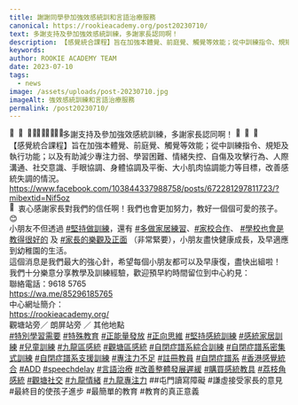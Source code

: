 ```yaml
---
title: 謝謝同學參加強效感統訓和言語治療服務
canonical: https://rookieacademy.org/post20230710/
text: 多謝支持及參加強效感統訓練，多謝家長認同啊！
description: 【感覺統合課程】旨在加強本體覺、前庭覺、觸覺等效能；從中訓練指令、規矩及執行功能；以及有助減少專注力弱、學習困難、情緒失控、自傷及攻擊行為、人際溝通、社交意識、手眼協調、身體協調及平衡、大小肌肉協調能力等目標，改善感統失調的情況。
keywords: 
author: ROOKIE ACADEMY TEAM
date: 2023-07-10
tags:
  - news
image: /assets/uploads/post-20230710.jpg
imageAlt: 強效感統訓練和言語治療服務
permalink: /post20230710/
---
```

<span class="x193iq5w xeuugli x13faqbe x1vvkbs x1xmvt09 x1lliihq x1s928wv xhkezso x1gmr53x x1cpjm7i x1fgarty x1943h6x xudqn12 x3x7a5m x6prxxf xvq8zen xo1l8bm xzsf02u x1yc453h" dir="auto"><div class="xdj266r x11i5rnm xat24cr x1mh8g0r x1vvkbs x126k92a"><div dir="auto" style="text-align: start;"><span class="x3nfvp2 x1j61x8r x1fcty0u xdj266r xhhsvwb xat24cr xgzva0m xxymvpz xlup9mm x1kky2od"><img height="16" width="16" alt="🏫" referrerpolicy="origin-when-cross-origin" src="https://static.xx.fbcdn.net/images/emoji.php/v9/t81/1.5/16/1f3eb.png"></span><span class="x3nfvp2 x1j61x8r x1fcty0u xdj266r xhhsvwb xat24cr xgzva0m xxymvpz xlup9mm x1kky2od"><img height="16" width="16" alt="🥰" referrerpolicy="origin-when-cross-origin" src="https://static.xx.fbcdn.net/images/emoji.php/v9/t43/1.5/16/1f970.png"></span><span class="x3nfvp2 x1j61x8r x1fcty0u xdj266r xhhsvwb xat24cr xgzva0m xxymvpz xlup9mm x1kky2od"><img height="16" width="16" alt="🙋🏼‍♀️" referrerpolicy="origin-when-cross-origin" src="https://static.xx.fbcdn.net/images/emoji.php/v9/tff/1.5/16/1f64b_1f3fc_200d_2640.png"></span><span class="x3nfvp2 x1j61x8r x1fcty0u xdj266r xhhsvwb xat24cr xgzva0m xxymvpz xlup9mm x1kky2od"><img height="16" width="16" alt="🙋🏼‍♂️" referrerpolicy="origin-when-cross-origin" src="https://static.xx.fbcdn.net/images/emoji.php/v9/t1/1.5/16/1f64b_1f3fc_200d_2642.png"></span><span class="x3nfvp2 x1j61x8r x1fcty0u xdj266r xhhsvwb xat24cr xgzva0m xxymvpz xlup9mm x1kky2od"><img height="16" width="16" alt="👶🏼" referrerpolicy="origin-when-cross-origin" src="https://static.xx.fbcdn.net/images/emoji.php/v9/t0/1.5/16/1f476_1f3fc.png"></span><span class="x3nfvp2 x1j61x8r x1fcty0u xdj266r xhhsvwb xat24cr xgzva0m xxymvpz xlup9mm x1kky2od"><img height="16" width="16" alt="👧🏼" referrerpolicy="origin-when-cross-origin" src="https://static.xx.fbcdn.net/images/emoji.php/v9/t62/1.5/16/1f467_1f3fc.png"></span>多謝支持及參加強效感統訓練，多謝家長認同啊！  <span class="x3nfvp2 x1j61x8r x1fcty0u xdj266r xhhsvwb xat24cr xgzva0m xxymvpz xlup9mm x1kky2od"><img height="16" width="16" alt="🌷" referrerpolicy="origin-when-cross-origin" src="https://static.xx.fbcdn.net/images/emoji.php/v9/tc8/1.5/16/1f337.png"></span><span class="x3nfvp2 x1j61x8r x1fcty0u xdj266r xhhsvwb xat24cr xgzva0m xxymvpz xlup9mm x1kky2od"><img height="16" width="16" alt="🌷" referrerpolicy="origin-when-cross-origin" src="https://static.xx.fbcdn.net/images/emoji.php/v9/tc8/1.5/16/1f337.png"></span><span class="x3nfvp2 x1j61x8r x1fcty0u xdj266r xhhsvwb xat24cr xgzva0m xxymvpz xlup9mm x1kky2od"><img height="16" width="16" alt="🌷" referrerpolicy="origin-when-cross-origin" src="https://static.xx.fbcdn.net/images/emoji.php/v9/tc8/1.5/16/1f337.png"></span></div></div><div class="x11i5rnm xat24cr x1mh8g0r x1vvkbs xtlvy1s x126k92a"><div dir="auto" style="text-align: start;">【感覺統合課程】旨在加強本體覺、前庭覺、觸覺等效能；從中訓練指令、規矩及執行功能；以及有助減少專注力弱、學習困難、情緒失控、自傷及攻擊行為、人際溝通、社交意識、手眼協調、身體協調及平衡、大小肌肉協調能力等目標，改善感統失調的情況。</div></div><div class="x11i5rnm xat24cr x1mh8g0r x1vvkbs xtlvy1s x126k92a"><div dir="auto" style="text-align: start;"><span><a class="x1i10hfl xjbqb8w x6umtig x1b1mbwd xaqea5y xav7gou x9f619 x1ypdohk xt0psk2 xe8uvvx xdj266r x11i5rnm xat24cr x1mh8g0r xexx8yu x4uap5 x18d9i69 xkhd6sd x16tdsg8 x1hl2dhg xggy1nq x1a2a7pz xt0b8zv xzsf02u x1s688f" href="https://www.facebook.com/rookieacademysensen/posts/pfbid02dALtsYHVkgkCDQbgXmMz7MNTkYcN4BvfY5mZHJLxqzEGji27rPezYoW9LbvUXKeRl?__cft__[0]=AZXDKBz_JuPHtRkWwY4xY49WHeOy8_y-L7FHYMU0EV5Ge1MjSfv2_jtLK9wiVgt8qIND9nMvr9ewr4bXegYB3akcld99pb5tBR73ryqzbol4tPIbUAjCkA605IUusx0oYQib6_FTjKWG2oW3i-PJ93qOl8hMt-9tDqolt_1fib145cre_CQaI82jO4vnXm7XNu0&amp;__tn__=-UK-R" role="link" tabindex="0">https://www.facebook.com/103844337988758/posts/672281297811723/?mibextid=Nif5oz</a></span></div></div><div class="x11i5rnm xat24cr x1mh8g0r x1vvkbs xtlvy1s x126k92a"><div dir="auto" style="text-align: start;"><span><a tabindex="-1"></a></span><span class="x3nfvp2 x1j61x8r x1fcty0u xdj266r xhhsvwb xat24cr xgzva0m xxymvpz xlup9mm x1kky2od"><img height="16" width="16" alt="💖" referrerpolicy="origin-when-cross-origin" src="https://static.xx.fbcdn.net/images/emoji.php/v9/t42/1.5/16/1f496.png"></span>衷心感謝家長對我們的信任啊！我們也會更加努力，教好一個個可愛的孩子。<span class="x3nfvp2 x1j61x8r x1fcty0u xdj266r xhhsvwb xat24cr xgzva0m xxymvpz xlup9mm x1kky2od"><img height="16" width="16" alt="😊" referrerpolicy="origin-when-cross-origin" src="https://static.xx.fbcdn.net/images/emoji.php/v9/td8/1.5/16/1f60a.png"></span></div></div><div class="x11i5rnm xat24cr x1mh8g0r x1vvkbs xtlvy1s x126k92a"><div dir="auto" style="text-align: start;">小朋友不但透過 <span><a class="x1i10hfl xjbqb8w x6umtig x1b1mbwd xaqea5y xav7gou x9f619 x1ypdohk xt0psk2 xe8uvvx xdj266r x11i5rnm xat24cr x1mh8g0r xexx8yu x4uap5 x18d9i69 xkhd6sd x16tdsg8 x1hl2dhg xggy1nq x1a2a7pz xt0b8zv x1qq9wsj xo1l8bm" href="https://www.facebook.com/hashtag/%E5%A0%85%E6%8C%81%E5%81%9A%E8%A8%93%E7%B7%B4?__eep__=6&amp;__cft__[0]=AZXDKBz_JuPHtRkWwY4xY49WHeOy8_y-L7FHYMU0EV5Ge1MjSfv2_jtLK9wiVgt8qIND9nMvr9ewr4bXegYB3akcld99pb5tBR73ryqzbol4tPIbUAjCkA605IUusx0oYQib6_FTjKWG2oW3i-PJ93qOl8hMt-9tDqolt_1fib145cre_CQaI82jO4vnXm7XNu0&amp;__tn__=*NK-R" role="link" tabindex="0">#堅持做訓練</a></span>，還有 <span><a class="x1i10hfl xjbqb8w x6umtig x1b1mbwd xaqea5y xav7gou x9f619 x1ypdohk xt0psk2 xe8uvvx xdj266r x11i5rnm xat24cr x1mh8g0r xexx8yu x4uap5 x18d9i69 xkhd6sd x16tdsg8 x1hl2dhg xggy1nq x1a2a7pz xt0b8zv x1qq9wsj xo1l8bm" href="https://www.facebook.com/hashtag/%E5%A4%9A%E5%81%9A%E5%AE%B6%E5%B1%85%E7%B7%B4%E7%BF%92?__eep__=6&amp;__cft__[0]=AZXDKBz_JuPHtRkWwY4xY49WHeOy8_y-L7FHYMU0EV5Ge1MjSfv2_jtLK9wiVgt8qIND9nMvr9ewr4bXegYB3akcld99pb5tBR73ryqzbol4tPIbUAjCkA605IUusx0oYQib6_FTjKWG2oW3i-PJ93qOl8hMt-9tDqolt_1fib145cre_CQaI82jO4vnXm7XNu0&amp;__tn__=*NK-R" role="link" tabindex="0">#多做家居練習</a></span>、<span><a class="x1i10hfl xjbqb8w x6umtig x1b1mbwd xaqea5y xav7gou x9f619 x1ypdohk xt0psk2 xe8uvvx xdj266r x11i5rnm xat24cr x1mh8g0r xexx8yu x4uap5 x18d9i69 xkhd6sd x16tdsg8 x1hl2dhg xggy1nq x1a2a7pz xt0b8zv x1qq9wsj xo1l8bm" href="https://www.facebook.com/hashtag/%E5%AE%B6%E6%A0%A1%E5%90%88%E4%BD%9C?__eep__=6&amp;__cft__[0]=AZXDKBz_JuPHtRkWwY4xY49WHeOy8_y-L7FHYMU0EV5Ge1MjSfv2_jtLK9wiVgt8qIND9nMvr9ewr4bXegYB3akcld99pb5tBR73ryqzbol4tPIbUAjCkA605IUusx0oYQib6_FTjKWG2oW3i-PJ93qOl8hMt-9tDqolt_1fib145cre_CQaI82jO4vnXm7XNu0&amp;__tn__=*NK-R" role="link" tabindex="0">#家校合作</a></span>、 <span><a class="x1i10hfl xjbqb8w x6umtig x1b1mbwd xaqea5y xav7gou x9f619 x1ypdohk xt0psk2 xe8uvvx xdj266r x11i5rnm xat24cr x1mh8g0r xexx8yu x4uap5 x18d9i69 xkhd6sd x16tdsg8 x1hl2dhg xggy1nq x1a2a7pz xt0b8zv x1qq9wsj xo1l8bm" href="https://www.facebook.com/hashtag/%E5%AD%B8%E6%A0%A1%E4%B9%9F%E6%9C%83%E6%98%AF%E6%95%99%E5%BE%97%E5%BE%88%E5%A5%BD%E7%9A%84?__eep__=6&amp;__cft__[0]=AZXDKBz_JuPHtRkWwY4xY49WHeOy8_y-L7FHYMU0EV5Ge1MjSfv2_jtLK9wiVgt8qIND9nMvr9ewr4bXegYB3akcld99pb5tBR73ryqzbol4tPIbUAjCkA605IUusx0oYQib6_FTjKWG2oW3i-PJ93qOl8hMt-9tDqolt_1fib145cre_CQaI82jO4vnXm7XNu0&amp;__tn__=*NK-R" role="link" tabindex="0">#學校也會是教得很好的</a></span> 及 <span><a class="x1i10hfl xjbqb8w x6umtig x1b1mbwd xaqea5y xav7gou x9f619 x1ypdohk xt0psk2 xe8uvvx xdj266r x11i5rnm xat24cr x1mh8g0r xexx8yu x4uap5 x18d9i69 xkhd6sd x16tdsg8 x1hl2dhg xggy1nq x1a2a7pz xt0b8zv x1qq9wsj xo1l8bm" href="https://www.facebook.com/hashtag/%E5%AE%B6%E9%95%B7%E7%9A%84%E6%A8%82%E8%A7%80%E5%8F%8A%E6%AD%A3%E9%9D%A2?__eep__=6&amp;__cft__[0]=AZXDKBz_JuPHtRkWwY4xY49WHeOy8_y-L7FHYMU0EV5Ge1MjSfv2_jtLK9wiVgt8qIND9nMvr9ewr4bXegYB3akcld99pb5tBR73ryqzbol4tPIbUAjCkA605IUusx0oYQib6_FTjKWG2oW3i-PJ93qOl8hMt-9tDqolt_1fib145cre_CQaI82jO4vnXm7XNu0&amp;__tn__=*NK-R" role="link" tabindex="0">#家長的樂觀及正面</a></span> （非常緊要），小朋友盡快健康成長，及早適應到幼稚園的生活。</div></div><div class="x11i5rnm xat24cr x1mh8g0r x1vvkbs xtlvy1s x126k92a"><div dir="auto" style="text-align: start;">這個消息是我們最大的強心針，希望每個小朋友都可以及早康復，盡快出組啦！</div></div><div class="x11i5rnm xat24cr x1mh8g0r x1vvkbs xtlvy1s x126k92a"><div dir="auto" style="text-align: start;">我們十分樂意分享教學及訓練經驗，歡迎預早約時間留位到中心約見：</div></div><div class="x11i5rnm xat24cr x1mh8g0r x1vvkbs xtlvy1s x126k92a"><div dir="auto" style="text-align: start;">聯絡電話：9618 5765 </div></div><div class="x11i5rnm xat24cr x1mh8g0r x1vvkbs xtlvy1s x126k92a"><div dir="auto" style="text-align: start;"><span><a class="x1i10hfl xjbqb8w x6umtig x1b1mbwd xaqea5y xav7gou x9f619 x1ypdohk xt0psk2 xe8uvvx xdj266r x11i5rnm xat24cr x1mh8g0r xexx8yu x4uap5 x18d9i69 xkhd6sd x16tdsg8 x1hl2dhg xggy1nq x1a2a7pz xt0b8zv x1fey0fg" href="https://l.facebook.com/l.php?u=https%3A%2F%2Fwa.me%2F85296185765%3Ffbclid%3DIwAR3z9dM_ORpUZY4iVJIS0ZeDnsVu3HStL1EZoCutlx2uae0RZ-TQOlrQZng&amp;h=AT36VzUzkWaYFzM6eGKS81rgYeJArHzHAJq_ItnSCpcCLeyA6-vGSw4fdGpysrLE7HxV-UqN2WP4NAtQFcEqsd7GDmBTK2hclNOeudopYdk5AeOncrl9sYHLtTtYKPlhC5mN&amp;__tn__=-UK-R&amp;c[0]=AT3l60Yx7aDSoy7L-WiM7kx_-bR2BnhEQNmh7M-nRKpNYZYuM6mQjpzXZ9Nipo8SWRJzjqzvrmaOa0vYIBAEX9RIC2FMqDkTxRVMl82oo_BdS8E-7v-ttqZdXsilJl94BwuVQnEIwAQtkgILEA4sWZPILt8IhMa_E00nbfJJQ8ylPdydGe6K4CaYUrBS6QvxuHCV3DZIhhkd" rel="nofollow noreferrer" role="link" tabindex="0" target="_blank">https://wa.me/85296185765</a></span></div></div><div class="x11i5rnm xat24cr x1mh8g0r x1vvkbs xtlvy1s x126k92a"><div dir="auto" style="text-align: start;">中心網址簡介：</div></div><div class="x11i5rnm xat24cr x1mh8g0r x1vvkbs xtlvy1s x126k92a"><div dir="auto" style="text-align: start;"><span><a class="x1i10hfl xjbqb8w x6umtig x1b1mbwd xaqea5y xav7gou x9f619 x1ypdohk xt0psk2 xe8uvvx xdj266r x11i5rnm xat24cr x1mh8g0r xexx8yu x4uap5 x18d9i69 xkhd6sd x16tdsg8 x1hl2dhg xggy1nq x1a2a7pz xt0b8zv x1fey0fg" href="https://l.facebook.com/l.php?u=https%3A%2F%2Frookieacademy.org%2F%3Ffbclid%3DIwAR0Fk1-u_NhFpxAUi4wYn0uIF_4JcDQGgBzXrBi3x13LkiCwuB90v8dShzc&amp;h=AT1OqhUG5DknDKNqmT3p-ttTNPFf8I-T67WiU_Y6xNQsgpEg7orDFBdXAtBnwH9MZS6rH0y42iLz08_xmjg53nHvQiZwHXh7FK4sNWKrYreZIG2MfzYarpwhHVzywbJZ5xEV&amp;__tn__=-UK-R&amp;c[0]=AT3l60Yx7aDSoy7L-WiM7kx_-bR2BnhEQNmh7M-nRKpNYZYuM6mQjpzXZ9Nipo8SWRJzjqzvrmaOa0vYIBAEX9RIC2FMqDkTxRVMl82oo_BdS8E-7v-ttqZdXsilJl94BwuVQnEIwAQtkgILEA4sWZPILt8IhMa_E00nbfJJQ8ylPdydGe6K4CaYUrBS6QvxuHCV3DZIhhkd" rel="nofollow noreferrer" role="link" tabindex="0" target="_blank">https://rookieacademy.org/</a></span></div></div><div class="x11i5rnm xat24cr x1mh8g0r x1vvkbs xtlvy1s x126k92a"><div dir="auto" style="text-align: start;">觀塘站旁／ 朗屏站旁 ／ 其他地點</div></div><div class="x11i5rnm xat24cr x1mh8g0r x1vvkbs xtlvy1s x126k92a"><div dir="auto" style="text-align: start;"><span><a class="x1i10hfl xjbqb8w x6umtig x1b1mbwd xaqea5y xav7gou x9f619 x1ypdohk xt0psk2 xe8uvvx xdj266r x11i5rnm xat24cr x1mh8g0r xexx8yu x4uap5 x18d9i69 xkhd6sd x16tdsg8 x1hl2dhg xggy1nq x1a2a7pz xt0b8zv x1qq9wsj xo1l8bm" href="https://www.facebook.com/hashtag/%E7%89%B9%E5%88%A5%E5%AD%B8%E7%BF%92%E9%9C%80%E8%A6%81?__eep__=6&amp;__cft__[0]=AZXDKBz_JuPHtRkWwY4xY49WHeOy8_y-L7FHYMU0EV5Ge1MjSfv2_jtLK9wiVgt8qIND9nMvr9ewr4bXegYB3akcld99pb5tBR73ryqzbol4tPIbUAjCkA605IUusx0oYQib6_FTjKWG2oW3i-PJ93qOl8hMt-9tDqolt_1fib145cre_CQaI82jO4vnXm7XNu0&amp;__tn__=*NK-R" role="link" tabindex="0">#特別學習需要</a></span> <span><a class="x1i10hfl xjbqb8w x6umtig x1b1mbwd xaqea5y xav7gou x9f619 x1ypdohk xt0psk2 xe8uvvx xdj266r x11i5rnm xat24cr x1mh8g0r xexx8yu x4uap5 x18d9i69 xkhd6sd x16tdsg8 x1hl2dhg xggy1nq x1a2a7pz xt0b8zv x1qq9wsj xo1l8bm" href="https://www.facebook.com/hashtag/%E7%89%B9%E6%AE%8A%E6%95%99%E8%82%B2?__eep__=6&amp;__cft__[0]=AZXDKBz_JuPHtRkWwY4xY49WHeOy8_y-L7FHYMU0EV5Ge1MjSfv2_jtLK9wiVgt8qIND9nMvr9ewr4bXegYB3akcld99pb5tBR73ryqzbol4tPIbUAjCkA605IUusx0oYQib6_FTjKWG2oW3i-PJ93qOl8hMt-9tDqolt_1fib145cre_CQaI82jO4vnXm7XNu0&amp;__tn__=*NK-R" role="link" tabindex="0">#特殊教育</a></span> <span><a class="x1i10hfl xjbqb8w x6umtig x1b1mbwd xaqea5y xav7gou x9f619 x1ypdohk xt0psk2 xe8uvvx xdj266r x11i5rnm xat24cr x1mh8g0r xexx8yu x4uap5 x18d9i69 xkhd6sd x16tdsg8 x1hl2dhg xggy1nq x1a2a7pz xt0b8zv x1qq9wsj xo1l8bm" href="https://www.facebook.com/hashtag/%E6%AD%A3%E8%83%BD%E9%87%8F%E7%99%BC%E6%94%BE?__eep__=6&amp;__cft__[0]=AZXDKBz_JuPHtRkWwY4xY49WHeOy8_y-L7FHYMU0EV5Ge1MjSfv2_jtLK9wiVgt8qIND9nMvr9ewr4bXegYB3akcld99pb5tBR73ryqzbol4tPIbUAjCkA605IUusx0oYQib6_FTjKWG2oW3i-PJ93qOl8hMt-9tDqolt_1fib145cre_CQaI82jO4vnXm7XNu0&amp;__tn__=*NK-R" role="link" tabindex="0">#正能量發放</a></span> <span><a class="x1i10hfl xjbqb8w x6umtig x1b1mbwd xaqea5y xav7gou x9f619 x1ypdohk xt0psk2 xe8uvvx xdj266r x11i5rnm xat24cr x1mh8g0r xexx8yu x4uap5 x18d9i69 xkhd6sd x16tdsg8 x1hl2dhg xggy1nq x1a2a7pz xt0b8zv x1qq9wsj xo1l8bm" href="https://www.facebook.com/hashtag/%E6%AD%A3%E5%90%91%E6%80%9D%E7%B6%AD?__eep__=6&amp;__cft__[0]=AZXDKBz_JuPHtRkWwY4xY49WHeOy8_y-L7FHYMU0EV5Ge1MjSfv2_jtLK9wiVgt8qIND9nMvr9ewr4bXegYB3akcld99pb5tBR73ryqzbol4tPIbUAjCkA605IUusx0oYQib6_FTjKWG2oW3i-PJ93qOl8hMt-9tDqolt_1fib145cre_CQaI82jO4vnXm7XNu0&amp;__tn__=*NK-R" role="link" tabindex="0">#正向思維</a></span> <span><a class="x1i10hfl xjbqb8w x6umtig x1b1mbwd xaqea5y xav7gou x9f619 x1ypdohk xt0psk2 xe8uvvx xdj266r x11i5rnm xat24cr x1mh8g0r xexx8yu x4uap5 x18d9i69 xkhd6sd x16tdsg8 x1hl2dhg xggy1nq x1a2a7pz xt0b8zv x1qq9wsj xo1l8bm" href="https://www.facebook.com/hashtag/%E5%A0%85%E6%8C%81%E6%84%9F%E7%B5%B1%E8%A8%93%E7%B7%B4?__eep__=6&amp;__cft__[0]=AZXDKBz_JuPHtRkWwY4xY49WHeOy8_y-L7FHYMU0EV5Ge1MjSfv2_jtLK9wiVgt8qIND9nMvr9ewr4bXegYB3akcld99pb5tBR73ryqzbol4tPIbUAjCkA605IUusx0oYQib6_FTjKWG2oW3i-PJ93qOl8hMt-9tDqolt_1fib145cre_CQaI82jO4vnXm7XNu0&amp;__tn__=*NK-R" role="link" tabindex="0">#堅持感統訓練</a></span> <span><a class="x1i10hfl xjbqb8w x6umtig x1b1mbwd xaqea5y xav7gou x9f619 x1ypdohk xt0psk2 xe8uvvx xdj266r x11i5rnm xat24cr x1mh8g0r xexx8yu x4uap5 x18d9i69 xkhd6sd x16tdsg8 x1hl2dhg xggy1nq x1a2a7pz xt0b8zv x1qq9wsj xo1l8bm" href="https://www.facebook.com/hashtag/%E6%84%9F%E7%B5%B1%E5%AE%B6%E5%B1%85%E8%A8%93%E7%B7%B4?__eep__=6&amp;__cft__[0]=AZXDKBz_JuPHtRkWwY4xY49WHeOy8_y-L7FHYMU0EV5Ge1MjSfv2_jtLK9wiVgt8qIND9nMvr9ewr4bXegYB3akcld99pb5tBR73ryqzbol4tPIbUAjCkA605IUusx0oYQib6_FTjKWG2oW3i-PJ93qOl8hMt-9tDqolt_1fib145cre_CQaI82jO4vnXm7XNu0&amp;__tn__=*NK-R" role="link" tabindex="0">#感統家居訓練</a></span> <span><a class="x1i10hfl xjbqb8w x6umtig x1b1mbwd xaqea5y xav7gou x9f619 x1ypdohk xt0psk2 xe8uvvx xdj266r x11i5rnm xat24cr x1mh8g0r xexx8yu x4uap5 x18d9i69 xkhd6sd x16tdsg8 x1hl2dhg xggy1nq x1a2a7pz xt0b8zv x1qq9wsj xo1l8bm" href="https://www.facebook.com/hashtag/%E5%85%92%E7%AB%A5%E8%A8%93%E7%B7%B4?__eep__=6&amp;__cft__[0]=AZXDKBz_JuPHtRkWwY4xY49WHeOy8_y-L7FHYMU0EV5Ge1MjSfv2_jtLK9wiVgt8qIND9nMvr9ewr4bXegYB3akcld99pb5tBR73ryqzbol4tPIbUAjCkA605IUusx0oYQib6_FTjKWG2oW3i-PJ93qOl8hMt-9tDqolt_1fib145cre_CQaI82jO4vnXm7XNu0&amp;__tn__=*NK-R" role="link" tabindex="0">#兒童訓練</a></span> <span><a class="x1i10hfl xjbqb8w x6umtig x1b1mbwd xaqea5y xav7gou x9f619 x1ypdohk xt0psk2 xe8uvvx xdj266r x11i5rnm xat24cr x1mh8g0r xexx8yu x4uap5 x18d9i69 xkhd6sd x16tdsg8 x1hl2dhg xggy1nq x1a2a7pz xt0b8zv x1qq9wsj xo1l8bm" href="https://www.facebook.com/hashtag/%E4%B9%9D%E9%BE%8D%E5%8D%80%E6%84%9F%E7%B5%B1?__eep__=6&amp;__cft__[0]=AZXDKBz_JuPHtRkWwY4xY49WHeOy8_y-L7FHYMU0EV5Ge1MjSfv2_jtLK9wiVgt8qIND9nMvr9ewr4bXegYB3akcld99pb5tBR73ryqzbol4tPIbUAjCkA605IUusx0oYQib6_FTjKWG2oW3i-PJ93qOl8hMt-9tDqolt_1fib145cre_CQaI82jO4vnXm7XNu0&amp;__tn__=*NK-R" role="link" tabindex="0">#九龍區感統</a></span> <span><a class="x1i10hfl xjbqb8w x6umtig x1b1mbwd xaqea5y xav7gou x9f619 x1ypdohk xt0psk2 xe8uvvx xdj266r x11i5rnm xat24cr x1mh8g0r xexx8yu x4uap5 x18d9i69 xkhd6sd x16tdsg8 x1hl2dhg xggy1nq x1a2a7pz xt0b8zv x1qq9wsj xo1l8bm" href="https://www.facebook.com/hashtag/%E8%A7%80%E5%A1%98%E5%8D%80%E6%84%9F%E7%B5%B1?__eep__=6&amp;__cft__[0]=AZXDKBz_JuPHtRkWwY4xY49WHeOy8_y-L7FHYMU0EV5Ge1MjSfv2_jtLK9wiVgt8qIND9nMvr9ewr4bXegYB3akcld99pb5tBR73ryqzbol4tPIbUAjCkA605IUusx0oYQib6_FTjKWG2oW3i-PJ93qOl8hMt-9tDqolt_1fib145cre_CQaI82jO4vnXm7XNu0&amp;__tn__=*NK-R" role="link" tabindex="0">#觀塘區感統</a></span> <span><a class="x1i10hfl xjbqb8w x6umtig x1b1mbwd xaqea5y xav7gou x9f619 x1ypdohk xt0psk2 xe8uvvx xdj266r x11i5rnm xat24cr x1mh8g0r xexx8yu x4uap5 x18d9i69 xkhd6sd x16tdsg8 x1hl2dhg xggy1nq x1a2a7pz xt0b8zv x1qq9wsj xo1l8bm" href="https://www.facebook.com/hashtag/%E8%87%AA%E9%96%89%E7%97%87%E8%AD%9C%E7%B3%BB%E7%B6%9C%E5%90%88%E8%A8%93%E7%B7%B4?__eep__=6&amp;__cft__[0]=AZXDKBz_JuPHtRkWwY4xY49WHeOy8_y-L7FHYMU0EV5Ge1MjSfv2_jtLK9wiVgt8qIND9nMvr9ewr4bXegYB3akcld99pb5tBR73ryqzbol4tPIbUAjCkA605IUusx0oYQib6_FTjKWG2oW3i-PJ93qOl8hMt-9tDqolt_1fib145cre_CQaI82jO4vnXm7XNu0&amp;__tn__=*NK-R" role="link" tabindex="0">#自閉症譜系綜合訓練</a></span> <span><a class="x1i10hfl xjbqb8w x6umtig x1b1mbwd xaqea5y xav7gou x9f619 x1ypdohk xt0psk2 xe8uvvx xdj266r x11i5rnm xat24cr x1mh8g0r xexx8yu x4uap5 x18d9i69 xkhd6sd x16tdsg8 x1hl2dhg xggy1nq x1a2a7pz xt0b8zv x1qq9wsj xo1l8bm" href="https://www.facebook.com/hashtag/%E8%87%AA%E9%96%89%E7%97%87%E8%AD%9C%E7%B3%BB%E5%AF%86%E9%9B%86%E5%BC%8F%E8%A8%93%E7%B7%B4?__eep__=6&amp;__cft__[0]=AZXDKBz_JuPHtRkWwY4xY49WHeOy8_y-L7FHYMU0EV5Ge1MjSfv2_jtLK9wiVgt8qIND9nMvr9ewr4bXegYB3akcld99pb5tBR73ryqzbol4tPIbUAjCkA605IUusx0oYQib6_FTjKWG2oW3i-PJ93qOl8hMt-9tDqolt_1fib145cre_CQaI82jO4vnXm7XNu0&amp;__tn__=*NK-R" role="link" tabindex="0">#自閉症譜系密集式訓練</a></span> <span><a class="x1i10hfl xjbqb8w x6umtig x1b1mbwd xaqea5y xav7gou x9f619 x1ypdohk xt0psk2 xe8uvvx xdj266r x11i5rnm xat24cr x1mh8g0r xexx8yu x4uap5 x18d9i69 xkhd6sd x16tdsg8 x1hl2dhg xggy1nq x1a2a7pz xt0b8zv x1qq9wsj xo1l8bm" href="https://www.facebook.com/hashtag/%E8%87%AA%E9%96%89%E7%97%87%E8%AD%9C%E7%B3%BB%E6%94%AF%E6%8F%B4%E8%A8%93%E7%B7%B4?__eep__=6&amp;__cft__[0]=AZXDKBz_JuPHtRkWwY4xY49WHeOy8_y-L7FHYMU0EV5Ge1MjSfv2_jtLK9wiVgt8qIND9nMvr9ewr4bXegYB3akcld99pb5tBR73ryqzbol4tPIbUAjCkA605IUusx0oYQib6_FTjKWG2oW3i-PJ93qOl8hMt-9tDqolt_1fib145cre_CQaI82jO4vnXm7XNu0&amp;__tn__=*NK-R" role="link" tabindex="0">#自閉症譜系支援訓練</a></span> <span><a class="x1i10hfl xjbqb8w x6umtig x1b1mbwd xaqea5y xav7gou x9f619 x1ypdohk xt0psk2 xe8uvvx xdj266r x11i5rnm xat24cr x1mh8g0r xexx8yu x4uap5 x18d9i69 xkhd6sd x16tdsg8 x1hl2dhg xggy1nq x1a2a7pz xt0b8zv x1qq9wsj xo1l8bm" href="https://www.facebook.com/hashtag/%E5%B0%88%E6%B3%A8%E5%8A%9B%E4%B8%8D%E8%B6%B3?__eep__=6&amp;__cft__[0]=AZXDKBz_JuPHtRkWwY4xY49WHeOy8_y-L7FHYMU0EV5Ge1MjSfv2_jtLK9wiVgt8qIND9nMvr9ewr4bXegYB3akcld99pb5tBR73ryqzbol4tPIbUAjCkA605IUusx0oYQib6_FTjKWG2oW3i-PJ93qOl8hMt-9tDqolt_1fib145cre_CQaI82jO4vnXm7XNu0&amp;__tn__=*NK-R" role="link" tabindex="0">#專注力不足</a></span>  <span><a class="x1i10hfl xjbqb8w x6umtig x1b1mbwd xaqea5y xav7gou x9f619 x1ypdohk xt0psk2 xe8uvvx xdj266r x11i5rnm xat24cr x1mh8g0r xexx8yu x4uap5 x18d9i69 xkhd6sd x16tdsg8 x1hl2dhg xggy1nq x1a2a7pz xt0b8zv x1qq9wsj xo1l8bm" href="https://www.facebook.com/hashtag/%E8%A8%BB%E5%86%8A%E6%95%99%E5%93%A1?__eep__=6&amp;__cft__[0]=AZXDKBz_JuPHtRkWwY4xY49WHeOy8_y-L7FHYMU0EV5Ge1MjSfv2_jtLK9wiVgt8qIND9nMvr9ewr4bXegYB3akcld99pb5tBR73ryqzbol4tPIbUAjCkA605IUusx0oYQib6_FTjKWG2oW3i-PJ93qOl8hMt-9tDqolt_1fib145cre_CQaI82jO4vnXm7XNu0&amp;__tn__=*NK-R" role="link" tabindex="0">#註冊教員</a></span> <span><a class="x1i10hfl xjbqb8w x6umtig x1b1mbwd xaqea5y xav7gou x9f619 x1ypdohk xt0psk2 xe8uvvx xdj266r x11i5rnm xat24cr x1mh8g0r xexx8yu x4uap5 x18d9i69 xkhd6sd x16tdsg8 x1hl2dhg xggy1nq x1a2a7pz xt0b8zv x1qq9wsj xo1l8bm" href="https://www.facebook.com/hashtag/%E8%87%AA%E9%96%89%E7%97%87%E8%AD%9C%E7%B3%BB?__eep__=6&amp;__cft__[0]=AZXDKBz_JuPHtRkWwY4xY49WHeOy8_y-L7FHYMU0EV5Ge1MjSfv2_jtLK9wiVgt8qIND9nMvr9ewr4bXegYB3akcld99pb5tBR73ryqzbol4tPIbUAjCkA605IUusx0oYQib6_FTjKWG2oW3i-PJ93qOl8hMt-9tDqolt_1fib145cre_CQaI82jO4vnXm7XNu0&amp;__tn__=*NK-R" role="link" tabindex="0">#自閉症譜系</a></span> <span><a class="x1i10hfl xjbqb8w x6umtig x1b1mbwd xaqea5y xav7gou x9f619 x1ypdohk xt0psk2 xe8uvvx xdj266r x11i5rnm xat24cr x1mh8g0r xexx8yu x4uap5 x18d9i69 xkhd6sd x16tdsg8 x1hl2dhg xggy1nq x1a2a7pz xt0b8zv x1qq9wsj xo1l8bm" href="https://www.facebook.com/hashtag/%E9%A6%99%E6%B8%AF%E6%84%9F%E8%A6%BA%E7%B5%B1%E5%90%88?__eep__=6&amp;__cft__[0]=AZXDKBz_JuPHtRkWwY4xY49WHeOy8_y-L7FHYMU0EV5Ge1MjSfv2_jtLK9wiVgt8qIND9nMvr9ewr4bXegYB3akcld99pb5tBR73ryqzbol4tPIbUAjCkA605IUusx0oYQib6_FTjKWG2oW3i-PJ93qOl8hMt-9tDqolt_1fib145cre_CQaI82jO4vnXm7XNu0&amp;__tn__=*NK-R" role="link" tabindex="0">#香港感覺統合</a></span> <span><a class="x1i10hfl xjbqb8w x6umtig x1b1mbwd xaqea5y xav7gou x9f619 x1ypdohk xt0psk2 xe8uvvx xdj266r x11i5rnm xat24cr x1mh8g0r xexx8yu x4uap5 x18d9i69 xkhd6sd x16tdsg8 x1hl2dhg xggy1nq x1a2a7pz xt0b8zv x1qq9wsj xo1l8bm" href="https://www.facebook.com/hashtag/add?__eep__=6&amp;__cft__[0]=AZXDKBz_JuPHtRkWwY4xY49WHeOy8_y-L7FHYMU0EV5Ge1MjSfv2_jtLK9wiVgt8qIND9nMvr9ewr4bXegYB3akcld99pb5tBR73ryqzbol4tPIbUAjCkA605IUusx0oYQib6_FTjKWG2oW3i-PJ93qOl8hMt-9tDqolt_1fib145cre_CQaI82jO4vnXm7XNu0&amp;__tn__=*NK-R" role="link" tabindex="0">#ADD</a></span> <span><a class="x1i10hfl xjbqb8w x6umtig x1b1mbwd xaqea5y xav7gou x9f619 x1ypdohk xt0psk2 xe8uvvx xdj266r x11i5rnm xat24cr x1mh8g0r xexx8yu x4uap5 x18d9i69 xkhd6sd x16tdsg8 x1hl2dhg xggy1nq x1a2a7pz xt0b8zv x1qq9wsj xo1l8bm" href="https://www.facebook.com/hashtag/speechdelay?__eep__=6&amp;__cft__[0]=AZXDKBz_JuPHtRkWwY4xY49WHeOy8_y-L7FHYMU0EV5Ge1MjSfv2_jtLK9wiVgt8qIND9nMvr9ewr4bXegYB3akcld99pb5tBR73ryqzbol4tPIbUAjCkA605IUusx0oYQib6_FTjKWG2oW3i-PJ93qOl8hMt-9tDqolt_1fib145cre_CQaI82jO4vnXm7XNu0&amp;__tn__=*NK-R" role="link" tabindex="0">#speechdelay</a></span> <span><a class="x1i10hfl xjbqb8w x6umtig x1b1mbwd xaqea5y xav7gou x9f619 x1ypdohk xt0psk2 xe8uvvx xdj266r x11i5rnm xat24cr x1mh8g0r xexx8yu x4uap5 x18d9i69 xkhd6sd x16tdsg8 x1hl2dhg xggy1nq x1a2a7pz xt0b8zv x1qq9wsj xo1l8bm" href="https://www.facebook.com/hashtag/%E8%A8%80%E8%AA%9E%E6%B2%BB%E7%99%82?__eep__=6&amp;__cft__[0]=AZXDKBz_JuPHtRkWwY4xY49WHeOy8_y-L7FHYMU0EV5Ge1MjSfv2_jtLK9wiVgt8qIND9nMvr9ewr4bXegYB3akcld99pb5tBR73ryqzbol4tPIbUAjCkA605IUusx0oYQib6_FTjKWG2oW3i-PJ93qOl8hMt-9tDqolt_1fib145cre_CQaI82jO4vnXm7XNu0&amp;__tn__=*NK-R" role="link" tabindex="0">#言語治療</a></span> <span><a class="x1i10hfl xjbqb8w x6umtig x1b1mbwd xaqea5y xav7gou x9f619 x1ypdohk xt0psk2 xe8uvvx xdj266r x11i5rnm xat24cr x1mh8g0r xexx8yu x4uap5 x18d9i69 xkhd6sd x16tdsg8 x1hl2dhg xggy1nq x1a2a7pz xt0b8zv x1qq9wsj xo1l8bm" href="https://www.facebook.com/hashtag/%E6%94%B9%E5%96%84%E6%95%B4%E9%AB%94%E7%99%BC%E5%B1%95%E9%81%B2%E7%B7%A9?__eep__=6&amp;__cft__[0]=AZXDKBz_JuPHtRkWwY4xY49WHeOy8_y-L7FHYMU0EV5Ge1MjSfv2_jtLK9wiVgt8qIND9nMvr9ewr4bXegYB3akcld99pb5tBR73ryqzbol4tPIbUAjCkA605IUusx0oYQib6_FTjKWG2oW3i-PJ93qOl8hMt-9tDqolt_1fib145cre_CQaI82jO4vnXm7XNu0&amp;__tn__=*NK-R" role="link" tabindex="0">#改善整體發展遲緩</a></span> <span><a class="x1i10hfl xjbqb8w x6umtig x1b1mbwd xaqea5y xav7gou x9f619 x1ypdohk xt0psk2 xe8uvvx xdj266r x11i5rnm xat24cr x1mh8g0r xexx8yu x4uap5 x18d9i69 xkhd6sd x16tdsg8 x1hl2dhg xggy1nq x1a2a7pz xt0b8zv x1qq9wsj xo1l8bm" href="https://www.facebook.com/hashtag/%E8%B3%BC%E8%B2%B7%E6%84%9F%E7%B5%B1%E6%95%99%E5%85%B7?__eep__=6&amp;__cft__[0]=AZXDKBz_JuPHtRkWwY4xY49WHeOy8_y-L7FHYMU0EV5Ge1MjSfv2_jtLK9wiVgt8qIND9nMvr9ewr4bXegYB3akcld99pb5tBR73ryqzbol4tPIbUAjCkA605IUusx0oYQib6_FTjKWG2oW3i-PJ93qOl8hMt-9tDqolt_1fib145cre_CQaI82jO4vnXm7XNu0&amp;__tn__=*NK-R" role="link" tabindex="0">#購買感統教具</a></span> <span><a class="x1i10hfl xjbqb8w x6umtig x1b1mbwd xaqea5y xav7gou x9f619 x1ypdohk xt0psk2 xe8uvvx xdj266r x11i5rnm xat24cr x1mh8g0r xexx8yu x4uap5 x18d9i69 xkhd6sd x16tdsg8 x1hl2dhg xggy1nq x1a2a7pz xt0b8zv x1qq9wsj xo1l8bm" href="https://www.facebook.com/hashtag/%E8%8D%94%E6%9E%9D%E8%A7%92%E6%84%9F%E7%B5%B1?__eep__=6&amp;__cft__[0]=AZXDKBz_JuPHtRkWwY4xY49WHeOy8_y-L7FHYMU0EV5Ge1MjSfv2_jtLK9wiVgt8qIND9nMvr9ewr4bXegYB3akcld99pb5tBR73ryqzbol4tPIbUAjCkA605IUusx0oYQib6_FTjKWG2oW3i-PJ93qOl8hMt-9tDqolt_1fib145cre_CQaI82jO4vnXm7XNu0&amp;__tn__=*NK-R" role="link" tabindex="0">#荔枝角感統</a></span> <span><a class="x1i10hfl xjbqb8w x6umtig x1b1mbwd xaqea5y xav7gou x9f619 x1ypdohk xt0psk2 xe8uvvx xdj266r x11i5rnm xat24cr x1mh8g0r xexx8yu x4uap5 x18d9i69 xkhd6sd x16tdsg8 x1hl2dhg xggy1nq x1a2a7pz xt0b8zv x1qq9wsj xo1l8bm" href="https://www.facebook.com/hashtag/%E8%A7%80%E5%A1%98%E7%A4%BE%E4%BA%A4?__eep__=6&amp;__cft__[0]=AZXDKBz_JuPHtRkWwY4xY49WHeOy8_y-L7FHYMU0EV5Ge1MjSfv2_jtLK9wiVgt8qIND9nMvr9ewr4bXegYB3akcld99pb5tBR73ryqzbol4tPIbUAjCkA605IUusx0oYQib6_FTjKWG2oW3i-PJ93qOl8hMt-9tDqolt_1fib145cre_CQaI82jO4vnXm7XNu0&amp;__tn__=*NK-R" role="link" tabindex="0">#觀塘社交</a></span> <span><a class="x1i10hfl xjbqb8w x6umtig x1b1mbwd xaqea5y xav7gou x9f619 x1ypdohk xt0psk2 xe8uvvx xdj266r x11i5rnm xat24cr x1mh8g0r xexx8yu x4uap5 x18d9i69 xkhd6sd x16tdsg8 x1hl2dhg xggy1nq x1a2a7pz xt0b8zv x1qq9wsj xo1l8bm" href="https://www.facebook.com/hashtag/%E4%B9%9D%E9%BE%8D%E6%83%85%E7%B7%92?__eep__=6&amp;__cft__[0]=AZXDKBz_JuPHtRkWwY4xY49WHeOy8_y-L7FHYMU0EV5Ge1MjSfv2_jtLK9wiVgt8qIND9nMvr9ewr4bXegYB3akcld99pb5tBR73ryqzbol4tPIbUAjCkA605IUusx0oYQib6_FTjKWG2oW3i-PJ93qOl8hMt-9tDqolt_1fib145cre_CQaI82jO4vnXm7XNu0&amp;__tn__=*NK-R" role="link" tabindex="0">#九龍情緒</a></span> <span><a class="x1i10hfl xjbqb8w x6umtig x1b1mbwd xaqea5y xav7gou x9f619 x1ypdohk xt0psk2 xe8uvvx xdj266r x11i5rnm xat24cr x1mh8g0r xexx8yu x4uap5 x18d9i69 xkhd6sd x16tdsg8 x1hl2dhg xggy1nq x1a2a7pz xt0b8zv x1qq9wsj xo1l8bm" href="https://www.facebook.com/hashtag/%E4%B9%9D%E9%BE%8D%E5%B0%88%E6%B3%A8%E5%8A%9B?__eep__=6&amp;__cft__[0]=AZXDKBz_JuPHtRkWwY4xY49WHeOy8_y-L7FHYMU0EV5Ge1MjSfv2_jtLK9wiVgt8qIND9nMvr9ewr4bXegYB3akcld99pb5tBR73ryqzbol4tPIbUAjCkA605IUusx0oYQib6_FTjKWG2oW3i-PJ93qOl8hMt-9tDqolt_1fib145cre_CQaI82jO4vnXm7XNu0&amp;__tn__=*NK-R" role="link" tabindex="0">#九龍專注力</a></span> ##屯門讀寫障礙 #謙虛接受家長的意見 #最終目的使孩子進步 #最簡單的教育 #教育的真正意義</div></div></span>